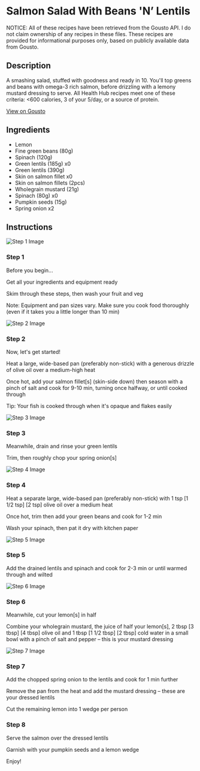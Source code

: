 # Salmon Salad With Beans 'N’ Lentils

NOTICE: All of these recipes have been retrieved from the Gousto API. I do not claim ownership of any recipes in these files. These recipes are provided for informational purposes only, based on publicly available data from Gousto.

## Description

A smashing salad, stuffed with goodness and ready in 10. You'll top greens and beans with omega-3 rich salmon, before drizzling with a lemony mustard dressing to serve. All Health Hub recipes meet one of these criteria: <600 calories, 3 of your 5/day, or a source of protein.

[View on Gousto](https://www.gousto.co.uk/recipes/cookbook/10-min-salmon-salad-with-beans-n-lentils)

## Ingredients

- Lemon
- Fine green beans (80g)
- Spinach (120g)
- Green lentils (185g) x0
- Green lentils (390g)
- Skin on salmon fillet x0
- Skin on salmon fillets (2pcs)
- Wholegrain mustard (21g)
- Spinach (80g) x0
- Pumpkin seeds (15g)
- Spring onion x2

## Instructions

![Step 1 Image](https://production-media.gousto.co.uk/cms/recipe-step-image/Step-1-1622805174892-x200.jpg)

### Step 1

Before you begin...

Get all your ingredients and equipment ready

Skim through these steps, then wash your fruit and veg

Note: Equipment and pan sizes vary. Make sure you cook food thoroughly (even if it takes you a little longer than 10 min)

![Step 2 Image](https://production-media.gousto.co.uk/cms/recipe-step-image/1910.-step-2-x200.jpg)

### Step 2

Now, let's get started!

Heat a large, wide-based pan (preferably non-stick) with a generous drizzle of olive oil over a medium-high heat

Once hot, add your salmon fillet[s] (skin-side down) then season with a pinch of salt and cook for 9-10 min, turning once halfway, or until cooked through

Tip: Your fish is cooked through when it's opaque and flakes easily

![Step 3 Image](https://production-media.gousto.co.uk/cms/recipe-step-image/1910.-step-3-x200.jpg)

### Step 3

Meanwhile, drain and rinse your green lentils

Trim, then roughly chop your spring onion[s]

![Step 4 Image](https://production-media.gousto.co.uk/cms/recipe-step-image/1910.-step-4-x200.jpg)

### Step 4

Heat a separate large, wide-based pan (preferably non-stick) with 1 tsp <span class="text-purple">[1 1/2 tsp]</span> <span class="text-danger">[2 tsp]</span> olive oil over a medium heat

Once hot, trim then add your green beans and cook for 1-2 min

Wash your spinach, then pat it dry with kitchen paper

![Step 5 Image](https://production-media.gousto.co.uk/cms/recipe-step-image/1910.-step-5-x200.jpg)

### Step 5

Add the drained lentils and spinach and cook for 2-3 min or until warmed through and wilted

![Step 6 Image](https://production-media.gousto.co.uk/cms/recipe-step-image/1910.-step-6-x200.jpg)

### Step 6

Meanwhile, cut your lemon[s] in half

Combine your wholegrain mustard, the juice of half your lemon[s], 2 tbsp <span class="text-purple">[3 tbsp] </span><span class="text-danger">[4 tbsp]</span> olive oil and 1 tbsp <span class="text-purple">[1 1/2 tbsp]</span> <span class="text-danger">[2 tbsp]</span> cold water in a small bowl with a pinch of salt and pepper – this is your mustard dressing

![Step 7 Image](https://production-media.gousto.co.uk/cms/recipe-step-image/1910.-step-7-x200.jpg)

### Step 7

Add the chopped spring onion to the lentils and cook for 1 min further

Remove the pan from the heat and add the mustard dressing – these are your dressed lentils

Cut the remaining lemon into 1 wedge per person

### Step 8

Serve the salmon over the dressed lentils

Garnish with your pumpkin seeds and a lemon wedge

Enjoy!

